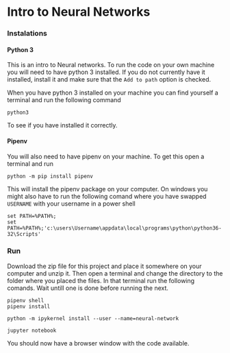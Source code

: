 # Intro to Neural Networks

### Instalations

#### Python 3

This is an intro to Neural networks. To run the code on your own machine you will need to have python 3 installed. If you do not currently have it installed, install it and make sure that the `Add to path` option is checked. 

When you have python 3 installed on your machine you can find yourself a terminal and run the following command

```
python3
```

To see if you have installed it correctly.

#### Pipenv

You will also need to have pipenv on your machine. To get this open a terminal and run

```
python -m pip install pipenv
```

This will install the pipenv package on your computer. On windows you might also have to run the following comand where you have swapped `USERNAME` with your username in a power shell

```
set PATH=%PATH%;
set PATH=%PATH%;'c:\users\Username\appdata\local\programs\python\python36-32\Scripts'
```

### Run
Download the zip file for this project and place it somewhere on your computer and unzip it. Then open a terminal and change the directory to the folder where you placed the files. In that terminal run the following comands. Wait untill one is done before running the next.

```
pipenv shell
pipenv install

python -m ipykernel install --user --name=neural-network

jupyter notebook
```
You should now have a browser window with the code available.


